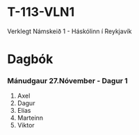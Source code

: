 # T-113-VLN1

Verklegt Námskeið 1 - Háskólinn í Reykjavík

# Dagbók

### Mánudgaur 27.Nóvember - Dagur 1

1. Axel
1. Dagur
1. Elías
1. Marteinn
1. Viktor
